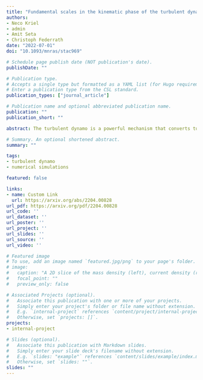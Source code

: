 ```yaml
---
title: "Fundamental scales in the kinematic phase of the turbulent dynamo"
authors:
- Neco Kriel
- admin
- Amit Seta
- Christoph Federrath
date: "2022-07-01"
doi: "10.1093/mnras/stac969"

# Schedule page publish date (NOT publication's date).
publishDate: ""

# Publication type.
# Accepts a single type but formatted as a YAML list (for Hugo requirements).
# Enter a publication type from the CSL standard.
publication_types: ["journal_article"]

# Publication name and optional abbreviated publication name.
publication: ""
publication_short: ""

abstract: The turbulent dynamo is a powerful mechanism that converts turbulent kinetic energy to magnetic energy. A key question regarding the magnetic field amplification by turbulence, is, on what scale, kp, do magnetic fields become most concentrated? There has been some disagreement about whether kp is controlled by the viscous scale, kν (where turbulent kinetic energy dissipates), or the resistive scale, kη (where magnetic fields dissipate). Here, we use direct numerical simulations of magnetohydrodynamic turbulence to measure characteristic scales in the kinematic phase of the turbulent dynamo. We run 104-simulations with hydrodynamic Reynolds numbers of 10 ≤ Re ≤ 3600, and magnetic Reynolds numbers of 270 ≤ Rm ≤ 4000, to explore the dependence of kp on kν and kη. Using physically motivated models for the kinetic and magnetic energy spectra, we measure kν, kη, and kp, making sure that the obtained scales are numerically converged. We determine the overall dissipation scale relations kν=(0.025+0.005−0.006)kturbRe3/4 and kη=(0.88+0.21−0.23)kνPm1/2 , where kturb is the turbulence driving wavenumber and Pm = Rm/Re is the magnetic Prandtl number. We demonstrate that the principle dependence of kp is on kη. For plasmas, where Re ≳ 100, we find that  kp=(1.2+0.2−0.2)kη , with the proportionality constant related to the power-law 'Kazantsev' exponent of the magnetic power spectrum. Throughout this study, we find a dichotomy in the fundamental properties of the dynamo where Re > 100, compared to Re < 100. We report a minimum critical hydrodynamic Reynolds number, Recrit = 100 for bonafide turbulent dynamo action.

# Summary. An optional shortened abstract.
summary: ""

tags:
- turbulent dynamo
- numerical simulations

featured: false

links:
- name: Custom Link
  url: https://arxiv.org/abs/2204.00828
url_pdf: https://arxiv.org/pdf/2204.00828
url_code: ''
url_dataset: ''
url_poster: ''
url_project: ''
url_slides: ''
url_source: ''
url_video: ''

# Featured image
# To use, add an image named `featured.jpg/png` to your page's folder. 
# image:
#   caption: "A 2D slice of the mass density (left), current density (right) and magnetic field (white streamlines)."
#   focal_point: ""
#   preview_only: false

# Associated Projects (optional).
#   Associate this publication with one or more of your projects.
#   Simply enter your project's folder or file name without extension.
#   E.g. `internal-project` references `content/project/internal-project/index.md`.
#   Otherwise, set `projects: []`.
projects:
- internal-project

# Slides (optional).
#   Associate this publication with Markdown slides.
#   Simply enter your slide deck's filename without extension.
#   E.g. `slides: "example"` references `content/slides/example/index.md`.
#   Otherwise, set `slides: ""`.
slides: ""
---
```


<!-- This work is driven by the results in my [previous paper](/publication/conference-paper/) on LLMs.

{{% callout note %}}
Create your slides in Markdown - click the *Slides* button to check out the example.
{{% /callout %}}

Add the publication's **full text** or **supplementary notes** here. You can use rich formatting such as including [code, math, and images](https://docs.hugoblox.com/content/writing-markdown-latex/). -->
